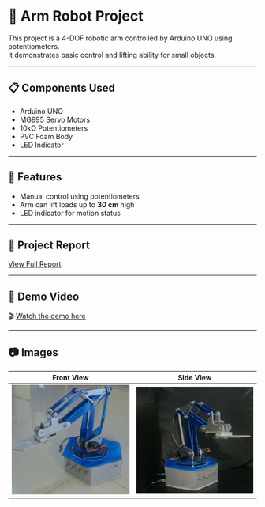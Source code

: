 # 🤖 Arm Robot Project

This project is a 4-DOF robotic arm controlled by Arduino UNO using potentiometers.  
It demonstrates basic control and lifting ability for small objects.

---

## 📋 Components Used
- Arduino UNO  
- MG995 Servo Motors  
- 10kΩ Potentiometers  
- PVC Foam Body  
- LED Indicator  

---

## 🧠 Features
- Manual control using potentiometers  
- Arm can lift loads up to **30 cm** high  
- LED indicator for motion status  

---

## 📄 Project Report
[View Full Report](Arm_Robot_Report)

---

## 🎥 Demo Video
🎬 [Watch the demo here](https://youtu.be/7xYwMZ2bofc?si=lU2-q9NWqkLuqLyb)

---

## 📷 Images
| Front View | Side View |
|-------------|------------|
| ![Front View](Front_view.jpg) | ![Side view](Right_view.jpg) |

